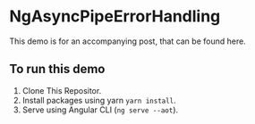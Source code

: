 # NgAsyncPipeErrorHandling

This demo is for an accompanying post, that can be found here.

## To run this demo

1. Clone This Repositor.
2. Install packages using yarn `yarn install`.
3. Serve using Angular CLI (`ng serve --aot`).
